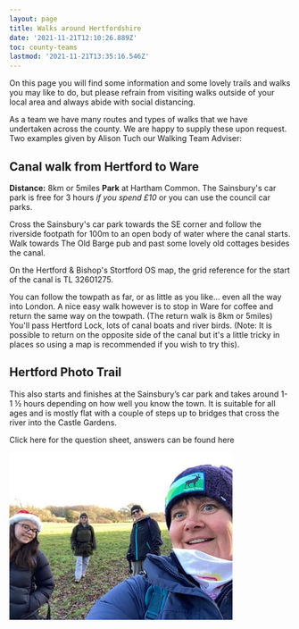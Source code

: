 ```yaml
---
layout: page
title: Walks around Hertfordshire
date: '2021-11-21T12:10:26.889Z'
toc: county-teams
lastmod: '2021-11-21T13:35:16.546Z'
---
```


On this page you will find some information and some lovely trails and walks you may like to do, but please refrain from visiting walks outside of your local area and always abide with social distancing.

As a team we have many routes and types of walks that we have undertaken across the county.  We are happy to supply these upon request. Two examples given by Alison Tuch our Walking Team Adviser: 

## Canal walk from Hertford to Ware
**Distance:** 8km or 5miles
**Park** at Hartham Common. The Sainsbury's car park is free for 3 hours _if you spend £10_ or you can use the council car parks. 

Cross the Sainsbury's car park towards the SE corner and follow the riverside footpath for 100m to an open body of water where the canal starts. Walk towards The Old Barge pub and past some lovely old cottages besides the canal. 

On the Hertford & Bishop's Stortford OS map, the grid reference for the start of the canal is TL 32601275.

You can follow the towpath as far, or as little as you like... even all the way into London. A nice easy walk however is to stop in Ware for coffee and return the same way on the towpath. (The return walk is 8km or 5miles) You'll pass Hertford Lock, lots of canal boats and river birds. (Note: It is possible to return on the opposite side of the canal but it's a little tricky in places so using a map is recommended if you wish to try this). 

## Hertford Photo Trail
This also starts and finishes at the Sainsbury’s car park and takes around 1-1 ½ hours depending on how well you know the town. It is suitable for all ages and is mostly flat with a couple of steps up to bridges that cross the river into the Castle Gardens.  

Click here  for the question sheet, answers can be found here  

![](/assets/images/2021/11/walking.jpg)
